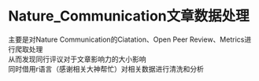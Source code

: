 # Nature_Communication文章数据处理
主要是对Nature Communication的Ciatation、Open Peer Review、Metrics进行爬取处理  
从而发现同行评议对于文章影响力的大小影响  
同时借用r语言（感谢相关大神帮忙）对相关数据进行清洗和分析
